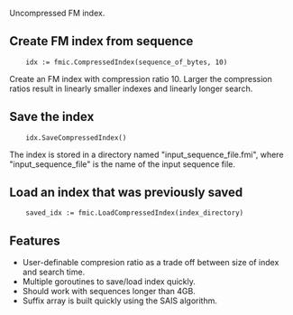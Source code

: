 Uncompressed FM index.

## Create FM index from sequence

```
	idx := fmic.CompressedIndex(sequence_of_bytes, 10)
```

Create an FM index with compression ratio 10.  Larger the compression ratios result in linearly smaller indexes and linearly longer search.

## Save the index

```
	idx.SaveCompressedIndex()
```

The index is stored in a directory named "input_sequence_file.fmi", where "input_sequence_file" is the name of the input sequence file.


## Load an index that was previously saved

```
	saved_idx := fmic.LoadCompressedIndex(index_directory)
```

## Features

- User-definable compresion ratio as a trade off between size of index and search time.
- Multiple goroutines to save/load index quickly.
- Should work with sequences longer than 4GB.
- Suffix array is built quickly using the SAIS algorithm.
